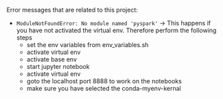 Error messages that are related to this project:
* `ModuleNotFoundError: No module named 'pyspark'` -> This happens if you have not activated the virtual env. Therefore perform the following steps
    - set the env variables from env_variables.sh
    - activate virtual env
    - activate base env
    - start jupyter notebook
    - activate virtual env
    - goto the localhost port 8888 to work on the notebooks
    - make sure you have selected the conda-myenv-kernal